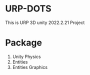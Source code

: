 # URP-DOTS
This is URP 3D unity 2022.2.21 Project
# Package
1. Unity Physics
2. Entities
3. Entities Graphics
